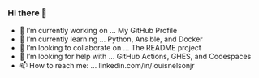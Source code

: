 ### Hi there 👋
- 🔭 I’m currently working on ... My GitHub Profile
- 🌱 I’m currently learning ... Python, Ansible, and Docker
- 👯 I’m looking to collaborate on ... The README project
- 🤔 I’m looking for help with ... GitHub Actions, GHES, and Codespaces
- 📫 How to reach me: ... linkedin.com/in/louisnelsonjr

<!--
**loujr/loujr** is a ✨ _special_ ✨ repository because its `README.md` (this file) appears on your GitHub profile.

Here are some ideas to get you started:

- 🔭 I’m currently working on ...
- 🌱 I’m currently learning ...
- 👯 I’m looking to collaborate on ...
- 🤔 I’m looking for help with ...
- 💬 Ask me about ...
- 📫 How to reach me: ...
- 😄 Pronouns: ...
- ⚡ Fun fact: ...
-->
